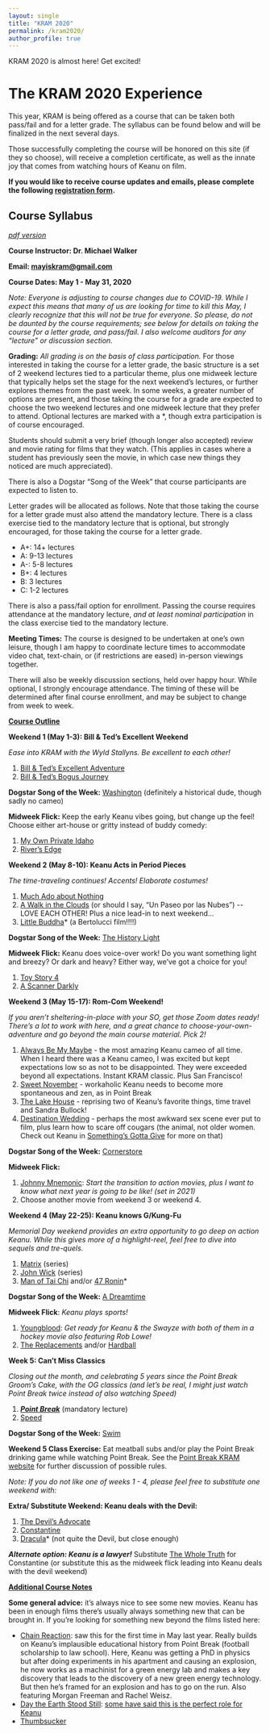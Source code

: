 ```yaml
---
layout: single
title: "KRAM 2020"
permalink: /kram2020/
author_profile: true
---
```


KRAM 2020 is almost here! Get excited!

The KRAM 2020 Experience
========================

This year, KRAM is being offered as a course that can be taken both pass/fail and for a letter grade. The syllabus can be found below and will be finalized in the next several days.

Those successfully completing the course will be honored on this site (if they so choose), will receive a completion certificate, as well as the innate joy that comes from watching hours of Keanu on film.

**If you would like to receive course updates and emails, please complete the following [registration form](https://forms.gle/4suyQtFvM2tcuFhL9).**

Course Syllabus
-------------
[*pdf version*](../files/Syllabus_KRAM2020.pdf)


**Course Instructor: Dr. Michael Walker**

**Email: mayiskram@gmail.com**

**Course Dates: May 1 - May 31, 2020**

*Note: Everyone is adjusting to course changes due to COVID-19. While I expect this means that many of us are looking for time to kill this May, I clearly recognize that this will not be true for everyone. So please, do not be daunted by the course requirements; see below for details on taking the course for a letter grade, and pass/fail. I also welcome auditors for any “lecture” or discussion section.*

**Grading:** *All grading is on the basis of class participation.* For those interested in taking the course for a letter grade, the basic structure is a set of 2 weekend lectures tied to a particular theme, plus one midweek lecture that typically helps set the stage for the next weekend’s lectures, or further explores themes from the past week. In some weeks, a greater number of options are present, and those taking the course for a grade are expected to choose the two weekend lectures and one midweek lecture that they prefer to attend. Optional lectures are marked with a *, though extra participation is of course encouraged.

Students should submit a very brief (though longer also accepted) review and movie rating for films that they watch. (This applies in cases where a student has previously seen the movie, in which case new things they noticed are much appreciated).

There is also a Dogstar “Song of the Week” that course participants are expected to listen to.

Letter grades will be allocated as follows. Note that those taking the course for a letter grade must also attend the mandatory lecture. There is a class exercise tied to the mandatory lecture that is optional, but strongly encouraged, for those taking the course for a letter grade.

- A+: 14+ lectures
- A: 9-13 lectures
- A-: 5-8 lectures
- B+: 4 lectures
- B: 3 lectures
- C: 1-2 lectures

There is also a pass/fail option for enrollment. Passing the course requires attendance at the mandatory lecture, _and at least nominal participation_ in the class exercise tied to the mandatory lecture.

**Meeting Times:** The course is designed to be undertaken at one’s own leisure, though I am happy to coordinate lecture times to accommodate video chat, text-chain, or (if restrictions are eased) in-person viewings together.  

There will also be weekly discussion sections, held over happy hour. While optional, I strongly encourage attendance. The timing of these will be determined after final course enrollment, and may be subject to change from week to week.

**<span style="text-decoration:underline;">Course Outline</span>**

**Weekend 1 (May 1-3): Bill & Ted’s Excellent Weekend**

_Ease into KRAM with the Wyld Stallyns. Be excellent to each other!_



1. [Bill & Ted’s Excellent Adventure](https://www.imdb.com/title/tt0096928/)
2. [Bill & Ted’s Bogus Journey](https://www.imdb.com/title/tt0101452/)

**Dogstar Song of the Week:** [Washington](https://www.youtube.com/watch?v=cLwZvvxwLxw) (definitely a historical dude, though sadly no cameo)

**Midweek Flick:** Keep the early Keanu vibes going, but change up the feel! Choose either art-house or gritty instead of buddy comedy:

1. [My Own Private Idaho](https://www.imdb.com/title/tt0102494/)
2. [River’s Edge](https://www.imdb.com/title/tt0091860/)

**Weekend 2 (May 8-10): Keanu Acts in Period Pieces**

_The time-traveling continues! Accents! Elaborate costumes!_

1. [Much Ado about Nothing](https://www.imdb.com/title/tt0107616/)
2. [A Walk in the Clouds](https://www.imdb.com/title/tt0114887/) (or should I say, “Un Paseo por las Nubes”) -- LOVE EACH OTHER! Plus a nice lead-in to next weekend...
3. [Little Buddha](https://www.imdb.com/title/tt0107426/)* (a Bertolucci film!!!!)

**Dogstar Song of the Week:** [The History Light](https://www.youtube.com/watch?v=YSeQfL0zN1o)

**Midweek Flick:** Keanu does voice-over work! Do you want something light and breezy? Or dark and heavy? Either way, we’ve got a choice for you!

1. [Toy Story 4](https://www.imdb.com/title/tt1979376/)
2. [A Scanner Darkly](https://www.imdb.com/title/tt0405296/)

**Weekend 3 (May 15-17): Rom-Com Weekend!**

_If you aren’t sheltering-in-place with your SO, get those Zoom dates ready! There’s a lot to work with here, and a great chance to choose-your-own-adventure and go beyond the main course material. Pick 2!_



1. [Always Be My Maybe](https://www.imdb.com/title/tt7374948/) - the most amazing Keanu cameo of all time. When I heard there was a Keanu cameo, I was excited but kept expectations low so as not to be disappointed. They were exceeded beyond all expectations. Instant KRAM classic. Plus San Francisco!
2. [Sweet November](https://www.imdb.com/title/tt0230838/) - workaholic Keanu needs to become more spontaneous and zen, as in Point Break
3. [The Lake House](https://www.imdb.com/title/tt0410297/) - reprising two of Keanu’s favorite things, time travel and Sandra Bullock!
4. [Destination Wedding](https://www.imdb.com/title/tt6987770/) - perhaps the most awkward sex scene ever put to film, plus learn how to scare off cougars (the animal, not older women. Check out Keanu in [Something’s Gotta Give](https://www.imdb.com/title/tt0337741/) for more on that)

**Dogstar Song of the Week:** [Cornerstore](https://www.youtube.com/watch?v=ceTauvhuTq4)

**Midweek Flick:**
1. [Johnny Mnemonic](https://www.imdb.com/title/tt0113481/): _Start the transition to action movies, plus I want to know what next year is going to be like! (set in 2021)_
2. Choose another movie from weekend 3 or weekend 4.

**Weekend 4 (May 22-25): Keanu knows G/Kung-Fu**

_Memorial Day weekend provides an extra opportunity to go deep on action Keanu. While this gives more of a highlight-reel, feel free to dive into sequels and tre-quels._

1. [Matrix](https://www.imdb.com/title/tt0133093/) (series)
2. [John Wick](https://www.imdb.com/title/tt2911666/) (series)
3. [Man of Tai Chi](https://www.imdb.com/title/tt2016940/) and/or [47 Ronin](https://www.imdb.com/title/tt1335975/)*

**Dogstar Song of the Week:** [A Dreamtime](https://www.youtube.com/watch?v=ySRKj_P8eQE)

**Midweek Flick**: *Keanu plays sports!*


1. [Youngblood](https://www.imdb.com/title/tt0092272/?ref_=nm_flmg_act_100): _Get ready for Keanu & the Swayze with both of them in a hockey movie also featuring Rob Lowe!_
2. [The Replacements](https://www.imdb.com/title/tt0191397/?ref_=nm_flmg_act_57) and/or [Hardball](https://www.imdb.com/title/tt0180734/?ref_=nm_flmg_act_53)

**Week 5: Can’t Miss Classics**

_Closing out the month, and celebrating 5 years since the Point Break Groom’s Cake, with the OG classics (and let’s be real, I might just watch Point Break twice instead of also watching Speed)_


1. ***[Point Break](https://www.imdb.com/title/tt0102685/)*** (mandatory lecture)
2. [Speed](https://www.imdb.com/title/tt0111257/)

**Dogstar Song of the Week:** [Swim](https://youtu.be/BVZb35YKuw4)

**Weekend 5 Class Exercise:** Eat meatball subs and/or play the Point Break drinking game while watching Point Break. See the [Point Break KRAM website](/movies/point_break/) for further discussion of possible rules.

_Note: If you do not like one of weeks 1 - 4, please feel free to substitute one weekend with:_

**Extra/ Substitute Weekend: Keanu deals with the Devil:**

1. [The Devil’s Advocate](https://www.imdb.com/title/tt0118971/)
2. [Constantine](https://www.imdb.com/title/tt0360486/)
3. [Dracula](https://www.imdb.com/title/tt0103874/)* (not quite the Devil, but close enough)

**_Alternate option: Keanu is a lawyer!_** Substitute [The Whole Truth](https://www.imdb.com/title/tt3503406/?ref_=nm_flmg_act_25) for Constantine (or substitute this as the midweek flick leading into Keanu deals with the devil weekend)

**<span style="text-decoration:underline;">Additional Course Notes</span>**

**Some general advice:** it’s always nice to see some new movies. Keanu has been in enough films there’s usually always something new that can be brought in. If you’re looking for something new beyond the films listed here:

*   [Chain Reaction](https://www.imdb.com/title/tt0115857/?ref_=nm_flmg_act_64): saw this for the first time in May last year. Really builds on Keanu’s implausible educational history from Point Break (football scholarship to law school). Here, Keanu was getting a PhD in physics but after doing experiments in his apartment and causing an explosion, he now works as a machinist for a green energy lab and makes a key discovery that leads to the discovery of a new green energy technology. But then he’s framed for an explosion and has to go on the run. Also featuring Morgan Freeman and Rachel Weisz.
*   [Day the Earth Stood Still](https://www.imdb.com/title/tt0970416/): [some have said this is the perfect role for Keanu](https://www.imdb.com/review/rw2394677/?ref_=tt_urv)
*   [Thumbsucker](https://www.imdb.com/title/tt0318761/?ref_=nm_flmg_act_45)
